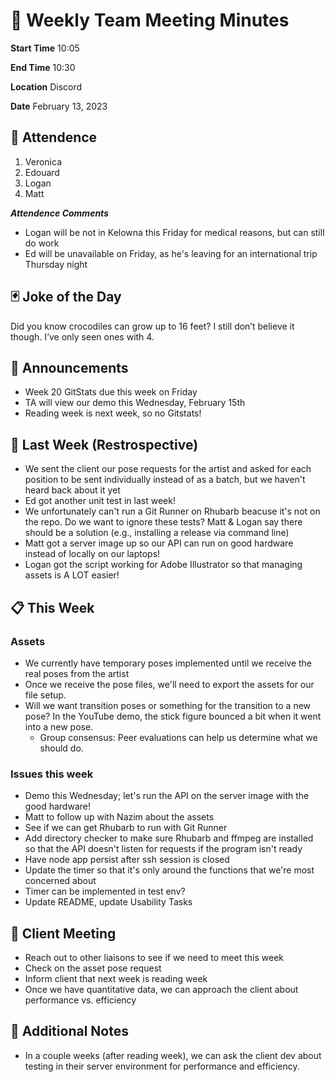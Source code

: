 # 🚀 Weekly Team Meeting Minutes

**Start Time** 10:05

**End Time** 10:30

**Location** Discord

**Date** February 13, 2023

## 👋 Attendence

1. Veronica
2. Edouard
3. Logan
4. Matt

***Attendence Comments***

- Logan will be not in Kelowna this Friday for medical reasons, but can still do work
- Ed will be unavailable on Friday, as he's leaving for an international trip Thursday night

## 🃏 Joke of the Day

Did you know crocodiles can grow up to 16 feet? I still don’t believe it though. I’ve only seen ones with 4.

## 📢 Announcements

- Week 20 GitStats due this week on Friday
- TA will view our demo this Wednesday, February 15th
- Reading week is next week, so no Gitstats!

## 📅 Last Week (Restrospective)

- We sent the client our pose requests for the artist and asked for each position to be sent individually instead of as
a batch, but we haven't heard back about it yet
- Ed got another unit test in last week!
- We unfortunately can't run a Git Runner on Rhubarb beacuse it's not on the repo. Do we want to ignore these tests?
Matt & Logan say there should be a solution (e.g., installing a release via command line)
- Matt got a server image up so our API can run on good hardware instead of locally on our laptops!
- Logan got the script working for Adobe Illustrator so that managing assets is A LOT easier!

## 📋 This Week

### Assets

- We currently have temporary poses implemented until we receive the real poses from the artist
- Once we receive the pose files, we'll need to export the assets for our file setup.
- Will we want transition poses or something for the transition to a new pose? In the YouTube demo, the stick figure
bounced a bit when it went into a new pose.
  - Group consensus: Peer evaluations can help us determine what we should do.

### Issues this week

- Demo this Wednesday; let's run the API on the server image with the good hardware!
- Matt to follow up with Nazim about the assets
- See if we can get Rhubarb to run with Git Runner
- Add directory checker to make sure Rhubarb and ffmpeg are installed so that the API doesn't listen for requests if
the program isn't ready
- Have node app persist after ssh session is closed
- Update the timer so that it's only around the functions that we're most concerned about
- Timer can be implemented in test env?
- Update README, update Usability Tasks

## 🤝 Client Meeting

- Reach out to other liaisons to see if we need to meet this week
- Check on the asset pose request
- Inform client that next week is reading week
- Once we have quantitative data, we can approach the client about performance vs. efficiency

## 📝 Additional Notes

- In a couple weeks (after reading week), we can ask the client dev about testing in their server environment for
performance and efficiency.
